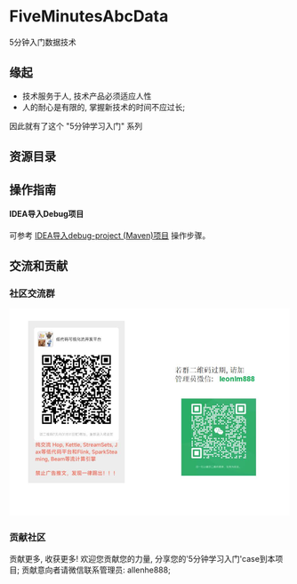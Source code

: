 # FiveMinutesAbcData
5分钟入门数据技术

## 缘起

- 技术服务于人, 技术产品必须适应人性
- 人的耐心是有限的, 掌握新技术的时间不应过长;

因此就有了这个 "5分钟学习入门" 系列

## 资源目录


## 操作指南

#### IDEA导入Debug项目

可参考 [IDEA导入debug-project (Maven)项目](docs/ProjectImport.md) 操作步骤。



## 交流和贡献

### 社区交流群

![低代码-流作业开发平台-微信交流群](docs/wechat_community/wxq_lowCode_Stream_Dev.jpg)

### 贡献社区

贡献更多, 收获更多! 欢迎您贡献您的力量, 分享您的'5分钟学习入门'case到本项目; 
贡献意向者请微信联系管理员: allenhe888; 








